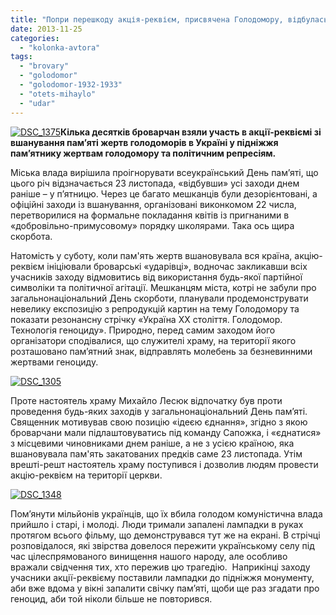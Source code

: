 ```yaml
---
title: "Попри перешкоду акція-реквієм, присвячена Голодомору, відбулась"
date: 2013-11-25
categories: 
  - "kolonka-avtora"
tags: 
  - "brovary"
  - "golodomor"
  - "golodomor-1932-1933"
  - "otets-mihaylo"
  - "udar"
---
```


[![DSC_1375](https://mpz.brovary.org/wp-content/uploads/2013/11/DSC_13751.jpg)](https://mpz.brovary.org/wp-content/uploads/2013/11/DSC_13751.jpg)**Кілька десятків броварчан взяли участь в акції-реквіємі зі вшанування пам’яті жертв голодоморів в Україні у підніжжя пам’ятнику жертвам голодомору та політичним репресіям.**

Міська влада вирішила проігнорувати всеукраїнський День пам’яті, що цього річ відзначається 23 листопада, «відбувши» усі заходи днем раніше – у п’ятницю. Через це багато мешканців були дезорієнтовані, а офіційні заходи із вшанування, організовані виконкомом 22 числа, перетворилися на формальне покладання квітів із пригнаними в «добровільно-примусовому» порядку школярами. Така ось щира скорбота.

Натомість у суботу, коли пам'ять жертв вшановувала вся країна, акцію-реквієм ініціювали броварські «ударівці», водночас закликавши всіх учасників заходу відмовитись від використання будь-якої партійної символіки та політичної агітації. Мешканцям міста, котрі не забули про загальнонаціональний День скорботи, планували продемонструвати невелику експозицію з репродукцій картин на тему Голодомору та показати резонансну стрічку «Україна ХХ століття. Голодомор. Технологія геноциду». Природно, перед самим заходом його організатори сподівалися, що служителі храму, на території якого розташовано пам’ятний знак, відправлять молебень за безневинними жертвами геноциду.

[![DSC_1305](https://mpz.brovary.org/wp-content/uploads/2013/11/DSC_1305.jpg)](https://mpz.brovary.org/wp-content/uploads/2013/11/DSC_1305.jpg)

Проте настоятель храму Михайло Лесюк відпочатку був проти проведення будь-яких заходів у загальнонаціональний День пам’яті. Священник мотивував свою позицію «ідеєю єднання», згідно з якою броварчани мали підлаштовуватись під команду Сапожка, і «єднатися» з місцевими чиновниками днем раніше, а не з усією країною, яка вшановувала пам'ять закатованих предків саме 23 листопада. Утім врешті-решт настоятель храму поступився і дозволив людям провести акцію-реквієм на території церкви.

[![DSC_1348](https://mpz.brovary.org/wp-content/uploads/2013/11/DSC_1348.jpg)](https://mpz.brovary.org/wp-content/uploads/2013/11/DSC_1348.jpg)

Пом’янути мільйонів українців, що їх вбила голодом комуністична влада прийшло і старі, і молоді. Люди тримали запалені лампадки в руках протягом всього фільму, що демонструвався тут же на екрані. В стрічці розповідалося, які звірства довелося пережити українському селу під час цілеспрямованого винищення нашого народу, але особливо вражали свідчення тих, хто пережив цю трагедію.  Наприкінці заходу учасники акції-реквієму поставили лампадки до підніжжя монументу, аби вже вдома у вікні запалити свічку пам’яті, щоби ще раз згадати про геноцид, аби той ніколи більше не повторився.
